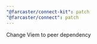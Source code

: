 ```yaml
---
"@farcaster/connect-kit": patch
"@farcaster/connect": patch
---
```


Change Viem to peer dependency
